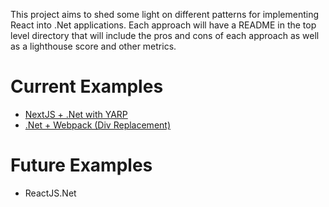 This project aims to shed some light on different patterns for implementing React into .Net applications. Each approach will have a README in the top level directory that will include the pros and cons of each approach as well as a lighthouse score and other metrics.

# Current Examples
- [NextJS + .Net with YARP](https://github.com/BaileyMillerSSI/react-in-dotnet/tree/nextjs)
- [.Net + Webpack (Div Replacement)](https://github.com/BaileyMillerSSI/react-in-dotnet/tree/div-replacement)

# Future Examples
- ReactJS.Net